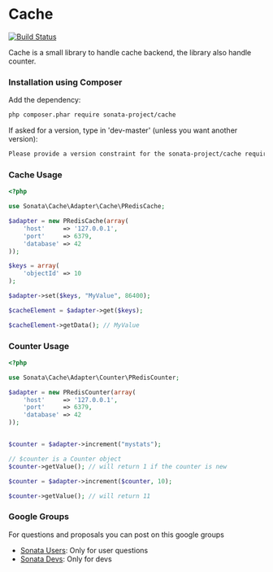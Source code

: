 Cache
=====

[![Build Status](https://secure.travis-ci.org/sonata-project/cache.png)](https://secure.travis-ci.org/#!/sonata-project/cache)

Cache is a small library to handle cache backend, the library also handle counter.

### Installation using Composer

Add the dependency:

```bash
php composer.phar require sonata-project/cache
```

If asked for a version, type in 'dev-master' (unless you want another version):

```bash
Please provide a version constraint for the sonata-project/cache requirement: dev-master
```

### Cache Usage

```php
<?php

use Sonata\Cache\Adapter\Cache\PRedisCache;

$adapter = new PRedisCache(array(
    'host'     => '127.0.0.1',
    'port'     => 6379,
    'database' => 42
));

$keys = array(
    'objectId' => 10
);

$adapter->set($keys, "MyValue", 86400);

$cacheElement = $adapter->get($keys);

$cacheElement->getData(); // MyValue

```

### Counter Usage

```php
<?php

use Sonata\Cache\Adapter\Counter\PRedisCounter;

$adapter = new PRedisCounter(array(
    'host'     => '127.0.0.1',
    'port'     => 6379,
    'database' => 42
));


$counter = $adapter->increment("mystats");

// $counter is a Counter object
$counter->getValue(); // will return 1 if the counter is new

$counter = $adapter->increment($counter, 10);

$counter->getValue(); // will return 11

```

### Google Groups

For questions and proposals you can post on this google groups

* [Sonata Users](https://groups.google.com/group/sonata-users): Only for user questions
* [Sonata Devs](https://groups.google.com/group/sonata-devs): Only for devs
